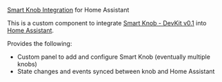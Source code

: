 [Smart Knob Integration](https://github.com/SeedLabs-it/smartknob-home-assistant-integration) for Home Assistant

This is a custom component to integrate [Smart Knob - DevKit v0.1](https://github.com/SeedLabs-it/smartknob-hardware) into [Home Assistant](https://www.home-assistant.io).

Provides the following:
- Custom panel to add and configure Smart Knob (eventually multiple knobs)
- State changes and events synced between knob and Home Assistant

